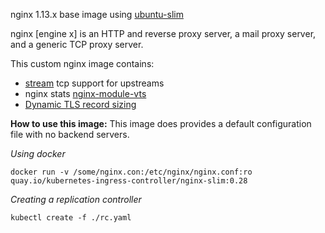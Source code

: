 
nginx 1.13.x base image using [ubuntu-slim](https://github.com/kubernetes/ingress-nginx/tree/master/images/ubuntu-slim)

nginx [engine x] is an HTTP and reverse proxy server, a mail proxy server, and a generic TCP proxy server.

This custom nginx image contains:

- [stream](http://nginx.org/en/docs/stream/ngx_stream_core_module.html) tcp support for upstreams
- nginx stats [nginx-module-vts](https://github.com/vozlt/nginx-module-vts)
- [Dynamic TLS record sizing](https://blog.cloudflare.com/optimizing-tls-over-tcp-to-reduce-latency/)

**How to use this image:**
This image does provides a default configuration file with no backend servers.

*Using docker*

```console
docker run -v /some/nginx.con:/etc/nginx/nginx.conf:ro quay.io/kubernetes-ingress-controller/nginx-slim:0.28
```

*Creating a replication controller*

```console
kubectl create -f ./rc.yaml
```
